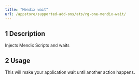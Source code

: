 ```yaml
---
title: "Mendix wait"
url: /appstore/supported-add-ons/ats/rg-one-mendix-wait/
---
```


## 1 Description

Injects Mendix Scripts and waits

## 2 Usage

This will make your application wait until another action happens.
